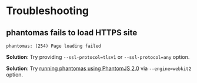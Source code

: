 Troubleshooting
===============

## phantomas fails to load HTTPS site

```
phantomas: (254) Page loading failed
```

**Solution**: Try providing ``--ssl-protocol=tlsv1`` or ``--ssl-protocol=any`` option.

**Solution**: Try [running phantomas using PhantomJS 2.0](https://github.com/macbre/phantomas#engines) via ``--engine=webkit2`` option.
